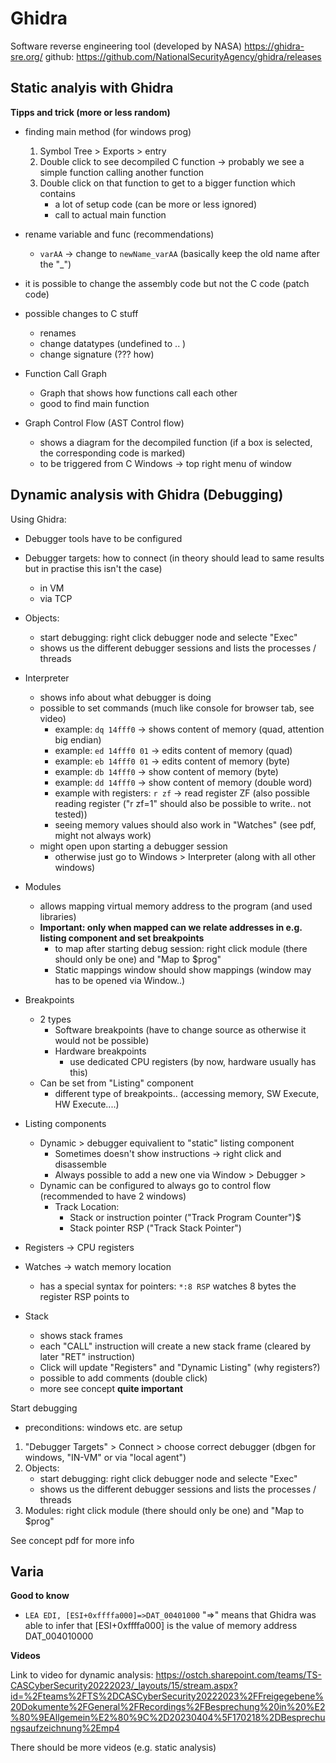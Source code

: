 # Ghidra

Software reverse engineering tool (developed by NASA)
https://ghidra-sre.org/ 
github: https://github.com/NationalSecurityAgency/ghidra/releases


## Static analyis with Ghidra

**Tipps and trick (more or less random)**

- finding main method (for windows prog)
    1. Symbol Tree > Exports > entry
    2. Double click to see decompiled C function -> probably we see a simple function calling another function
    3. Double click on that function to get to a bigger function which contains
        - a lot of setup code (can be more or less ignored)
        - call to actual main function
- rename variable and func (recommendations)
    - `varAA` -> change to  `newName_varAA`  (basically keep the old name after the "_")

- it is possible to change the assembly code but not the C code  (patch code)

- possible changes to C stuff
    - renames 
    - change datatypes (undefined to .. )
    - change signature (??? how)


- Function Call Graph
    - Graph that shows how functions call each other
    - good to find main function

- Graph Control Flow  (AST Control flow)
    - shows a diagram for the decompiled function (if a box is selected, the corresponding code is marked)
    - to be triggered from C Windows -> top right menu of window


## Dynamic analysis with Ghidra (Debugging)
Using Ghidra: 
- Debugger tools have to be configured
- Debugger targets: how to connect (in theory should lead to same results but in practise this isn't the case)
    - in VM 
    - via TCP 
- Objects:
    - start debugging: right click debugger node and selecte "Exec"
    - shows us the different debugger sessions and lists the processes / threads
- Interpreter
    - shows info about what debugger is doing
    - possible to set commands (much like console for browser tab, see video)
        - example: `dq 14fff0` -> shows content of memory  (quad, attention big endian)
        - example: `ed 14fff0 01` -> edits content of memory (quad)
        - example: `eb 14fff0 01` -> edits content of memory (byte)
        - example: `db 14fff0` -> show content of memory (byte)
        - example: `dd 14fff0` -> show content of memory (double word)
        - example with registers: `r zf` -> read register ZF (also possible reading register  ("r zf=1" should also be possible to write.. not tested))
        - seeing memory values should also work in "Watches" (see pdf, might not always work)
    - might open upon starting a debugger session
        - otherwise just go to Windows > Interpreter (along with all other windows)
    
- Modules
    - allows mapping virtual memory address to the program (and used libraries)
    - **Important: only when mapped can we relate addresses in e.g. listing component and set breakpoints**
        - to map after starting debug session: right click module (there should only be one) and "Map to $prog"
        - Static mappings window should show mappings (window may has to be opened via Window..)
- Breakpoints
    - 2 types
        - Software breakpoints (have to change source as otherwise it would not be possible)
        - Hardware breakpoints
            - use dedicated CPU registers (by now, hardware usually has this)
    - Can be set from "Listing" component
        - different type of breakpoints.. (accessing memory, SW Execute, HW Execute....)
- Listing components
    - Dynamic > debugger equivalient to "static" listing component
        - Sometimes doesn't show instructions -> right click and disassemble
        - Always possible to add a new one via Window > Debugger > 
    - Dynamic can be configured to always go to control flow (recommended to have 2 windows)
        - Track Location: 
            - Stack or instruction pointer ("Track Program Counter")$
            - Stack pointer RSP ("Track Stack Pointer")  
- Registers -> CPU registers
- Watches -> watch memory location
    - has a special syntax for pointers:   `*:8 RSP` watches 8 bytes the register RSP points to
- Stack 
    - shows stack frames
    - each "CALL" instruction will create a new stack frame (cleared by later "RET" instruction)
    - Click will update "Registers" and "Dynamic Listing" (why registers?)
    - possible to add comments (double click)
    - more see concept **quite important**



Start debugging 
- preconditions: windows etc. are setup
1. "Debugger Targets" > Connect > choose correct debugger (dbgen for windows, "IN-VM" or via "local agent")
2. Objects:
    - start debugging: right click debugger node and selecte "Exec"
    - shows us the different debugger sessions and lists the processes / threads
2. Modules:  right click module (there should only be one) and "Map to $prog"

See concept pdf for more info


## Varia 

**Good to know**
- `LEA EDI, [ESI+0xffffa000]=>DAT_00401000`  "=>" means that Ghidra was able to infer that [ESI+0xffffa000] is the value of memory address DAT_004010000

**Videos**

Link to video for dynamic analysis: https://ostch.sharepoint.com/teams/TS-CASCyberSecurity20222023/_layouts/15/stream.aspx?id=%2Fteams%2FTS%2DCASCyberSecurity20222023%2FFreigegebene%20Dokumente%2FGeneral%2FRecordings%2FBesprechung%20in%20%E2%80%9EAllgemein%E2%80%9C%2D20230404%5F170218%2DBesprechungsaufzeichnung%2Emp4

There should be more videos (e.g. static analysis)


